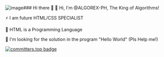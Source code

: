 ![image](https://github.com/user-attachments/assets/d786a04b-2d12-470b-905d-5501a0aad378)### Hi there 👋
👋 Hi, I'm @ALGOREX-PH, The King of Algorithms!

⚡ I am future HTML/CSS SPECIALIST

💞️ HTML is a Programming Language

🔭 I'm looking for the solution in the program "Hello World" (Pls Help me!)


[![committers.top badge](https://user-badge.committers.top/philippines/ALGOREX-PH.svg)](https://user-badge.committers.top/philippines/USERNAME)

